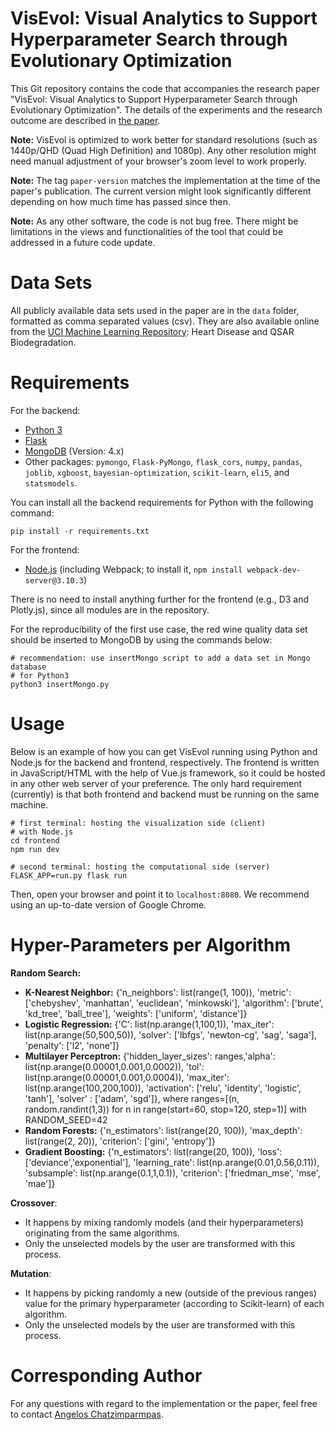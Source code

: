 # VisEvol: Visual Analytics to Support Hyperparameter Search through Evolutionary Optimization

This Git repository contains the code that accompanies the research paper "VisEvol: Visual Analytics to Support Hyperparameter Search through Evolutionary Optimization". The details of the experiments and the research outcome are described in [the paper](https://diglib.eg.org/handle/10.1111/cgf14300).

**Note:** VisEvol is optimized to work better for standard resolutions (such as 1440p/QHD (Quad High Definition) and 1080p). Any other resolution might need manual adjustment of your browser's zoom level to work properly.

**Note:** The tag `paper-version` matches the implementation at the time of the paper's publication. The current version might look significantly different depending on how much time has passed since then.

**Note:** As any other software, the code is not bug free. There might be limitations in the views and functionalities of the tool that could be addressed in a future code update.

# Data Sets #
All publicly available data sets used in the paper are in the `data` folder, formatted as comma separated values (csv). 
They are also available online from the [UCI Machine Learning Repository](http://archive.ics.uci.edu/ml/index.php): Heart Disease and QSAR Biodegradation.

# Requirements #
For the backend:
- [Python 3](https://www.python.org/downloads/)
- [Flask](https://palletsprojects.com/p/flask/)
- [MongoDB](https://www.mongodb.com/try/download/community) (Version: 4.x)
- Other packages: `pymongo`, `Flask-PyMongo`, `flask_cors`, `numpy`, `pandas`, `joblib`, `xgboost`, `bayesian-optimization`, `scikit-learn`, `eli5`, and `statsmodels`.

You can install all the backend requirements for Python with the following command:
```
pip install -r requirements.txt
```

For the frontend:
- [Node.js](https://nodejs.org/en/) (including Webpack; to install it, `npm install webpack-dev-server@3.10.3`)

There is no need to install anything further for the frontend (e.g., D3 and Plotly.js), since all modules are in the repository.

For the reproducibility of the first use case, the red wine quality data set should be inserted to MongoDB by using the commands below:
```
# recommendation: use insertMongo script to add a data set in Mongo database
# for Python3
python3 insertMongo.py
```

# Usage #
Below is an example of how you can get VisEvol running using Python and Node.js for the backend and frontend, respectively. The frontend is written in JavaScript/HTML with the help of Vue.js framework, so it could be hosted in any other web server of your preference. The only hard requirement (currently) is that both frontend and backend must be running on the same machine. 
```
# first terminal: hosting the visualization side (client)
# with Node.js
cd frontend
npm run dev
```

```
# second terminal: hosting the computational side (server)
FLASK_APP=run.py flask run
```

Then, open your browser and point it to `localhost:8080`. We recommend using an up-to-date version of Google Chrome.

# Hyper-Parameters per Algorithm #
**Random Search:**
- **K-Nearest Neighbor:** {'n_neighbors': list(range(1, 100)), 'metric': ['chebyshev', 'manhattan', 'euclidean', 'minkowski'], 'algorithm': ['brute', 'kd_tree', 'ball_tree'], 'weights': ['uniform', 'distance']}
- **Logistic Regression:** {'C': list(np.arange(1,100,1)), 'max_iter': list(np.arange(50,500,50)), 'solver': ['lbfgs', 'newton-cg', 'sag', 'saga'], 'penalty': ['l2', 'none']}
- **Multilayer Perceptron:** {'hidden_layer_sizes': ranges,'alpha': list(np.arange(0.00001,0.001,0.0002)), 'tol': list(np.arange(0.00001,0.001,0.0004)), 'max_iter': list(np.arange(100,200,100)), 'activation': ['relu', 'identity', 'logistic', 'tanh'], 'solver' : ['adam', 'sgd']}, where ranges=[(n, random.randint(1,3)) for n in range(start=60, stop=120, step=1)] with RANDOM_SEED=42
- **Random Forests:** {'n_estimators': list(range(20, 100)), 'max_depth': list(range(2, 20)), 'criterion': ['gini', 'entropy']}
- **Gradient Boosting:** {'n_estimators': list(range(20, 100)), 'loss': ['deviance','exponential'], 'learning_rate': list(np.arange(0.01,0.56,0.11)), 'subsample': list(np.arange(0.1,1,0.1)), 'criterion': ['friedman_mse', 'mse', 'mae']}

**Crossover**: 
- It happens by mixing randomly models (and their hyperparameters) originating from the same algorithms.
- Only the unselected models by the user are transformed with this process.

**Mutation**: 
- It happens by picking randomly a new (outside of the previous ranges) value for the primary hyperparameter (according to Scikit-learn) of each algorithm.
- Only the unselected models by the user are transformed with this process.

# Corresponding Author #
For any questions with regard to the implementation or the paper, feel free to contact [Angelos Chatzimparmpas](mailto:angelos.chatzimparmpas@lnu.se).
